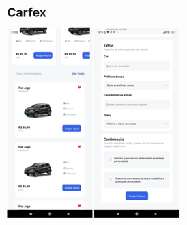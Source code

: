 # Carfex

<img width="200px" src="./assets/WhatsApp Image 2025-02-10 at 13.18.46 (1).jpeg"/>
<img width="200px" src="./assets/WhatsApp Image 2025-02-10 at 13.18.46.jpeg"/>